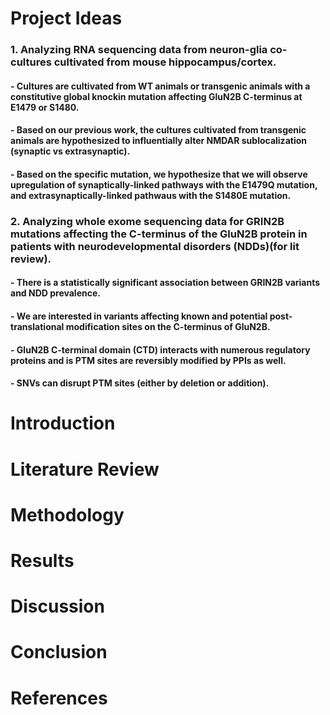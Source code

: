 # Project Ideas 

### 1. Analyzing RNA sequencing data from neuron-glia co-cultures cultivated from mouse hippocampus/cortex.
#### - Cultures are cultivated from WT animals or transgenic animals with a constitutive global knockin mutation affecting GluN2B C-terminus at E1479 or S1480. 
#### - Based on our previous work, the cultures cultivated from transgenic animals are hypothesized to influentially alter NMDAR sublocalization (synaptic vs extrasynaptic).
#### - Based on the specific mutation, we hypothesize that we will observe upregulation of synaptically-linked pathways with the E1479Q mutation, and extrasynaptically-linked pathwaus with the S1480E mutation.

### 2. Analyzing whole exome sequencing data for GRIN2B mutations affecting the C-terminus of the GluN2B protein in patients with neurodevelopmental disorders (NDDs)(for lit review).
#### - There is a statistically significant association between GRIN2B variants and NDD prevalence.
#### - We are interested in variants affecting known and potential post-translational modification sites on the C-terminus of GluN2B.
#### - GluN2B C-terminal domain (CTD) interacts with numerous regulatory proteins and is PTM sites are reversibly modified by PPIs as well. 
#### - SNVs can disrupt PTM sites (either by deletion or addition). 
# Introduction

# Literature Review

# Methodology

# Results

# Discussion

# Conclusion

# References
